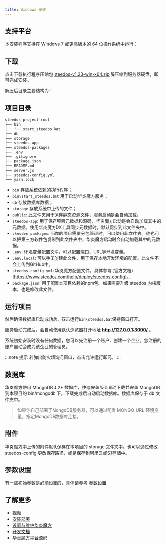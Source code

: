 ```yaml
---
title: Windows 安装
---
```


## 支持平台

本安装程序支持在 Windows 7 或更高版本的 64 位操作系统中运行：

## 下载

点击下载执行程序压缩包 [steedos-v1.23-win-x64.zip](https://www-steedos-com.oss-cn-beijing.aliyuncs.com/steedos/platform/steedos-v1.23-win-x64.zip) 解压缩到服务器硬盘，即可完成安装。

解压后目录主要结构为：

## 项目目录

```sh
steedos-project-root
├── bin
│   └── start_steedos.bat
├── db
├── storage
├── steedos-app
├── steedos-packages
├── .env
├── .gitignore
├── package.json
├── README.md
├── server.js
├── steedos-config.yml
└── yarn.lock
```

- `bin` 存放系统依赖的执行程序；
- `bin\start_steedos.bat` 用于启动华炎魔方服务；
- `db` 存放数据库数据；
- `storage` 存放系统中上传的文件；
- `public`: 此文件夹用于保存静态资源文件，服务启动是会自动加载。
- `steedos-app`: 用于保存项目元数据和源码，华炎魔方启动是会自动加载其中的元数据。使用华炎魔方DX工具同步元数据时，默认同步到此文件夹中。
- `steedos-packages`: 当你的项目需要分包管理时，可以使用此文件夹。你也可以把第三方软件包复制到此文件夹中，华炎魔方启动时会自动加载其中的元数据。
- `.env`: 环境变量配置文件，可以配置端口、URL等环境变量。
- `.env.local`: 可以手工创建此文件，用于保存本地开发环境的配置。此文件不会上传到GitHub中。
- `steedos-config.yml`: 华炎魔方配置文件，具体参考 (官方文档)[https://www.steedos.com/help/deploy/steedos-config]。
- `package.json`: 用于配置本项目依赖的npm包。如果需要升级 steedos 内核版本，也是修改此文件。

## 运行项目

然后确保数据库启动成功后，双击运行`bin\steedos.bat`保持窗口打开。

服务启动完成后，会自动使用默认浏览器打开地址 **http://127.0.0.1:3000/** 。

系统初始安装时没有任何数据，您可以先注册一个账户、创建一个企业。您注册的账户自动会成为该企业的管理员。

:::note 提示
若弹出防火墙询问窗口，点击允许运行即可。
:::


## 数据库

华炎魔方使用 MongoDB 4.2+ 数据库，快速安装版会自动下载并安装 MongoDB 到本项目的 bin/mongodb 下。下载完成后自动启动数据库。数据库保存于 db 文件夹中。

> 如果你自己部署了MongoDB服务器，可以通过配置 MONGO_URL 环境变量，指定MongoDB数据库连接。

## 附件

华炎魔方中上传的附件默认保存在本项目的 storage 文件夹中。也可以通过修改 steedos-config 更改保存路径，或是保存到阿里云或S3存储中。

## 参数设置

有一些初始参数是必须设置的，具体请参考 [参数设置](/help/deploy/steedos-config) 

## 了解更多

- [视频](https://www.steedos.com/videos/)
- [安装部署](https://www.steedos.com/help/deploy/)
- [设置与维护华炎魔方](https://www.steedos.com/help/admin)
- [开发文档](https://www.steedos.com/developer)
- [华炎魔方平台源码](https://github.com/steedos/steedos-platform/)